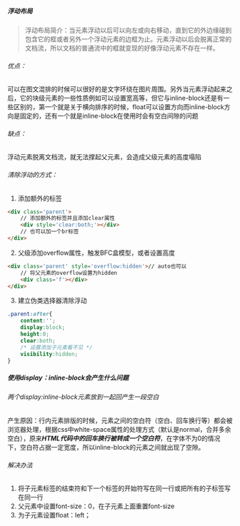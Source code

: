 ##### 浮动布局

> 浮动布局简介：当元素浮动以后可以向左或向右移动，直到它的外边缘碰到包含它的框或者另外一个浮动元素的边框为止。元素浮动以后会脱离正常的文档流，所以文档的普通流中的框就变现的好像浮动元素不存在一样。

###### 优点：

可以在图文混排的时候可以很好的是文字环绕在图片周围。另外当元素浮动起来之后，它的块级元素的一些性质例如可以设置宽高等，但它与inline-block还是有一些区别的，第一个就是关于横向排序的时候，float可以设置方向而inline-block方向是固定的，还有一个就是inline-block在使用时会有空白间隙的问题

###### 缺点：

浮动元素脱离文档流，就无法撑起父元素，会造成父级元素的高度塌陷

###### 清除浮动的方式：

1. 添加额外的标签

```html
<div class='parent'>
    // 添加额外的标签并且添加clear属性
	<div style='clear:both;'></div>
    // 也可以加一个br标签
</div>
```

2. 父级添加overflow属性，触发BFC盒模型，或者设置高度

```html
<div class='parent' style='overflow:hidden'>// auto也可以
    // 将父元素的overflow设置为hidden
    <div class='f'></div>
</div>
```

3. 建立伪类选择器清除浮动

```css
.parent:after{
    content:'';
    display:block;
    height:0;
    clear:both;
    /* 设置添加子元素看不见 */
    visibility:hidden;
}
```

##### 使用display：inline-block会产生什么问题

###### 两个display:inline-block元素放到一起回产生一段空白

产生原因：行内元素排版的时候，元素之间的空白符（空白、回车换行等）都会被浏览器处理，根据css中white-space属性的处理方式（默认是normal，合并多余空白），原来***HTML代码中的回车换行被转成一个空白符***，在字体不为0的情况下，空白符占据一定宽度，所以inline-block的元素之间就出现了空隙。

###### 解决办法

1. 将子元素标签的结束符和下一个标签的开始符写在同一行或把所有的子标签写在同一行
2. 父元素中设置font-size：0，在子元素上面重置font-size
3. 为子元素设置float：left；